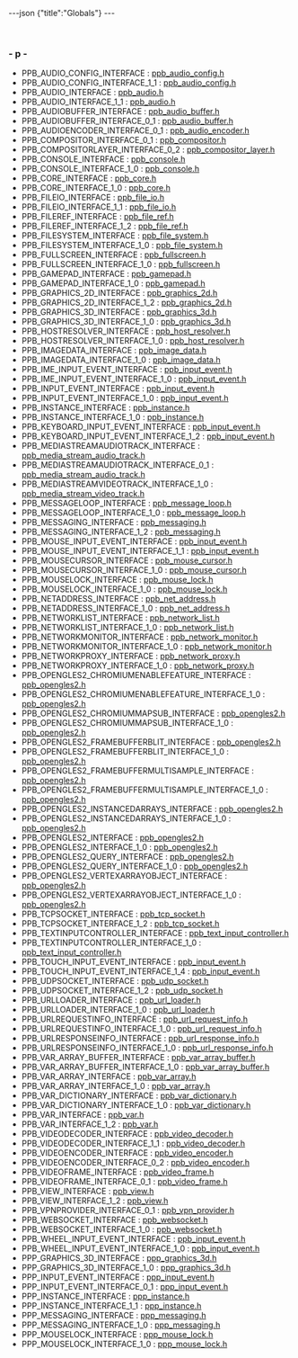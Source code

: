 ---json {"title":"Globals"} ---

 

### <span id="index_p" class="anchor" style="margin: 0;"></span>- p -

-   PPB\_AUDIO\_CONFIG\_INTERFACE : <a href="/docs/native-client/pepper_dev/c/ppb__audio__config_8h#a96fc67cc118c99f3c685f9fcc79d88ac" class="el">ppb_audio_config.h</a>
-   PPB\_AUDIO\_CONFIG\_INTERFACE\_1\_1 : <a href="/docs/native-client/pepper_dev/c/ppb__audio__config_8h#ae25decba5eb6b3f71b9e36bd8dcdcda7" class="el">ppb_audio_config.h</a>
-   PPB\_AUDIO\_INTERFACE : <a href="/docs/native-client/pepper_dev/c/ppb__audio_8h#a7d9614327b9f7d6e145eabd5bf2c4ad1" class="el">ppb_audio.h</a>
-   PPB\_AUDIO\_INTERFACE\_1\_1 : <a href="/docs/native-client/pepper_dev/c/ppb__audio_8h#a05e57cf808f3ccd4467019e20832f28d" class="el">ppb_audio.h</a>
-   PPB\_AUDIOBUFFER\_INTERFACE : <a href="/docs/native-client/pepper_dev/c/ppb__audio__buffer_8h#a97463b49d90a036ddcb00968c33a8dfa" class="el">ppb_audio_buffer.h</a>
-   PPB\_AUDIOBUFFER\_INTERFACE\_0\_1 : <a href="/docs/native-client/pepper_dev/c/ppb__audio__buffer_8h#a4fddf6d285021552ba11f4460ba47445" class="el">ppb_audio_buffer.h</a>
-   PPB\_AUDIOENCODER\_INTERFACE\_0\_1 : <a href="/docs/native-client/pepper_dev/c/ppb__audio__encoder_8h#a4c4871532f8ac42a5a98f9f0aaac27a6" class="el">ppb_audio_encoder.h</a>
-   PPB\_COMPOSITOR\_INTERFACE\_0\_1 : <a href="/docs/native-client/pepper_dev/c/ppb__compositor_8h#ac8b0ddbdff260dd5531525784556c045" class="el">ppb_compositor.h</a>
-   PPB\_COMPOSITORLAYER\_INTERFACE\_0\_2 : <a href="/docs/native-client/pepper_dev/c/ppb__compositor__layer_8h#a54cdf098c20dd2692837caac00698067" class="el">ppb_compositor_layer.h</a>
-   PPB\_CONSOLE\_INTERFACE : <a href="/docs/native-client/pepper_dev/c/ppb__console_8h#aeb04d0356a4ddc1488162c9512d318dd" class="el">ppb_console.h</a>
-   PPB\_CONSOLE\_INTERFACE\_1\_0 : <a href="/docs/native-client/pepper_dev/c/ppb__console_8h#af944896c561ac6200f2170a9060b4d3e" class="el">ppb_console.h</a>
-   PPB\_CORE\_INTERFACE : <a href="/docs/native-client/pepper_dev/c/ppb__core_8h#ab634737b105d529729cc926ee6dee212" class="el">ppb_core.h</a>
-   PPB\_CORE\_INTERFACE\_1\_0 : <a href="/docs/native-client/pepper_dev/c/ppb__core_8h#acdd54c61a74a494eedba88bff5fef3e5" class="el">ppb_core.h</a>
-   PPB\_FILEIO\_INTERFACE : <a href="/docs/native-client/pepper_dev/c/ppb__file__io_8h#af7e4bdd4e8dbe17acf89068130f60660" class="el">ppb_file_io.h</a>
-   PPB\_FILEIO\_INTERFACE\_1\_1 : <a href="/docs/native-client/pepper_dev/c/ppb__file__io_8h#aee417de3562daef62dbf68ddc16a8477" class="el">ppb_file_io.h</a>
-   PPB\_FILEREF\_INTERFACE : <a href="/docs/native-client/pepper_dev/c/ppb__file__ref_8h#a00615ce99f7d6774b0fc5c8f0326f0ba" class="el">ppb_file_ref.h</a>
-   PPB\_FILEREF\_INTERFACE\_1\_2 : <a href="/docs/native-client/pepper_dev/c/ppb__file__ref_8h#a4752245ebf41b0ebee2c50019ec2bbe4" class="el">ppb_file_ref.h</a>
-   PPB\_FILESYSTEM\_INTERFACE : <a href="/docs/native-client/pepper_dev/c/ppb__file__system_8h#a492a8ab8ba84394c44cca88c45852f2c" class="el">ppb_file_system.h</a>
-   PPB\_FILESYSTEM\_INTERFACE\_1\_0 : <a href="/docs/native-client/pepper_dev/c/ppb__file__system_8h#a856262c69fb3460f83a1b1fa3630c7c9" class="el">ppb_file_system.h</a>
-   PPB\_FULLSCREEN\_INTERFACE : <a href="/docs/native-client/pepper_dev/c/ppb__fullscreen_8h#ac9eade8043cf2d61bf195d9fa880fb34" class="el">ppb_fullscreen.h</a>
-   PPB\_FULLSCREEN\_INTERFACE\_1\_0 : <a href="/docs/native-client/pepper_dev/c/ppb__fullscreen_8h#a4c01a722d680c2ddb2acb8eb84567b96" class="el">ppb_fullscreen.h</a>
-   PPB\_GAMEPAD\_INTERFACE : <a href="/docs/native-client/pepper_dev/c/ppb__gamepad_8h#aca090c38021f6dcef779de7a255313f3" class="el">ppb_gamepad.h</a>
-   PPB\_GAMEPAD\_INTERFACE\_1\_0 : <a href="/docs/native-client/pepper_dev/c/ppb__gamepad_8h#ae18db8da1163096b8ea10071317305b2" class="el">ppb_gamepad.h</a>
-   PPB\_GRAPHICS\_2D\_INTERFACE : <a href="/docs/native-client/pepper_dev/c/ppb__graphics__2d_8h#ab4930fe7aea6b403503d5cc748824b0d" class="el">ppb_graphics_2d.h</a>
-   PPB\_GRAPHICS\_2D\_INTERFACE\_1\_2 : <a href="/docs/native-client/pepper_dev/c/ppb__graphics__2d_8h#a8991520a54fc032adae6e8de92d0e0c5" class="el">ppb_graphics_2d.h</a>
-   PPB\_GRAPHICS\_3D\_INTERFACE : <a href="/docs/native-client/pepper_dev/c/ppb__graphics__3d_8h#a3ba3c80f5959aca6bdef2584a2ceb55e" class="el">ppb_graphics_3d.h</a>
-   PPB\_GRAPHICS\_3D\_INTERFACE\_1\_0 : <a href="/docs/native-client/pepper_dev/c/ppb__graphics__3d_8h#a2619e373c7a32f9b0a763330c39ee282" class="el">ppb_graphics_3d.h</a>
-   PPB\_HOSTRESOLVER\_INTERFACE : <a href="/docs/native-client/pepper_dev/c/ppb__host__resolver_8h#a92db0e0376e1dd64b24f1e107b277d71" class="el">ppb_host_resolver.h</a>
-   PPB\_HOSTRESOLVER\_INTERFACE\_1\_0 : <a href="/docs/native-client/pepper_dev/c/ppb__host__resolver_8h#af02d4ce7194c9c440c0bd42e81ab7731" class="el">ppb_host_resolver.h</a>
-   PPB\_IMAGEDATA\_INTERFACE : <a href="/docs/native-client/pepper_dev/c/ppb__image__data_8h#a706a4eb837834aefe135ccbfb3ebe21d" class="el">ppb_image_data.h</a>
-   PPB\_IMAGEDATA\_INTERFACE\_1\_0 : <a href="/docs/native-client/pepper_dev/c/ppb__image__data_8h#ab08ef8c9002eec0102a71d9c766f0893" class="el">ppb_image_data.h</a>
-   PPB\_IME\_INPUT\_EVENT\_INTERFACE : <a href="/docs/native-client/pepper_dev/c/ppb__input__event_8h#ac7e4bf41f38afcb87e0a75c8f27ca33f" class="el">ppb_input_event.h</a>
-   PPB\_IME\_INPUT\_EVENT\_INTERFACE\_1\_0 : <a href="/docs/native-client/pepper_dev/c/ppb__input__event_8h#ad911c1aed763c2f362037995ffca801a" class="el">ppb_input_event.h</a>
-   PPB\_INPUT\_EVENT\_INTERFACE : <a href="/docs/native-client/pepper_dev/c/ppb__input__event_8h#a40fd5bca277483a37c2713b8961b5117" class="el">ppb_input_event.h</a>
-   PPB\_INPUT\_EVENT\_INTERFACE\_1\_0 : <a href="/docs/native-client/pepper_dev/c/ppb__input__event_8h#af4e5b597aea9864e7d9aa81c71e781d2" class="el">ppb_input_event.h</a>
-   PPB\_INSTANCE\_INTERFACE : <a href="/docs/native-client/pepper_dev/c/ppb__instance_8h#ab707353c04e78fe57eba3783692a0eed" class="el">ppb_instance.h</a>
-   PPB\_INSTANCE\_INTERFACE\_1\_0 : <a href="/docs/native-client/pepper_dev/c/ppb__instance_8h#ad3b639018921516cd4d2d3adcffdbc8f" class="el">ppb_instance.h</a>
-   PPB\_KEYBOARD\_INPUT\_EVENT\_INTERFACE : <a href="/docs/native-client/pepper_dev/c/ppb__input__event_8h#a969f9e171a3202249e8dfabaef33c288" class="el">ppb_input_event.h</a>
-   PPB\_KEYBOARD\_INPUT\_EVENT\_INTERFACE\_1\_2 : <a href="/docs/native-client/pepper_dev/c/ppb__input__event_8h#a48b7f516c37c910e75178f1b6bd65f48" class="el">ppb_input_event.h</a>
-   PPB\_MEDIASTREAMAUDIOTRACK\_INTERFACE : <a href="/docs/native-client/pepper_dev/c/ppb__media__stream__audio__track_8h#ac5ee5a08983cb99fffd2565e0f6a44f9" class="el">ppb_media_stream_audio_track.h</a>
-   PPB\_MEDIASTREAMAUDIOTRACK\_INTERFACE\_0\_1 : <a href="/docs/native-client/pepper_dev/c/ppb__media__stream__audio__track_8h#a1f573797be0968778c819a0d800f5293" class="el">ppb_media_stream_audio_track.h</a>
-   PPB\_MEDIASTREAMVIDEOTRACK\_INTERFACE\_1\_0 : <a href="/docs/native-client/pepper_dev/c/ppb__media__stream__video__track_8h#a02d9ef4668c13afd6b26c83736feca64" class="el">ppb_media_stream_video_track.h</a>
-   PPB\_MESSAGELOOP\_INTERFACE : <a href="/docs/native-client/pepper_dev/c/ppb__message__loop_8h#ae810c1f641977db5a6497704d7b0f4b0" class="el">ppb_message_loop.h</a>
-   PPB\_MESSAGELOOP\_INTERFACE\_1\_0 : <a href="/docs/native-client/pepper_dev/c/ppb__message__loop_8h#a9b1fcf10002ff75d323617f920de4468" class="el">ppb_message_loop.h</a>
-   PPB\_MESSAGING\_INTERFACE : <a href="/docs/native-client/pepper_dev/c/ppb__messaging_8h#a558ca32dad39a710cd217aaa09921d92" class="el">ppb_messaging.h</a>
-   PPB\_MESSAGING\_INTERFACE\_1\_2 : <a href="/docs/native-client/pepper_dev/c/ppb__messaging_8h#a233f5c34216429569a62f30b7210e816" class="el">ppb_messaging.h</a>
-   PPB\_MOUSE\_INPUT\_EVENT\_INTERFACE : <a href="/docs/native-client/pepper_dev/c/ppb__input__event_8h#a761fcf6df555946b6c2e1a0b6cd01c5e" class="el">ppb_input_event.h</a>
-   PPB\_MOUSE\_INPUT\_EVENT\_INTERFACE\_1\_1 : <a href="/docs/native-client/pepper_dev/c/ppb__input__event_8h#a9887382b4700999b639a2f2de497e104" class="el">ppb_input_event.h</a>
-   PPB\_MOUSECURSOR\_INTERFACE : <a href="/docs/native-client/pepper_dev/c/ppb__mouse__cursor_8h#a9f058eab16725eb940b802f90acb11a9" class="el">ppb_mouse_cursor.h</a>
-   PPB\_MOUSECURSOR\_INTERFACE\_1\_0 : <a href="/docs/native-client/pepper_dev/c/ppb__mouse__cursor_8h#a5108cd274942fbb6aa1726d32b7b82eb" class="el">ppb_mouse_cursor.h</a>
-   PPB\_MOUSELOCK\_INTERFACE : <a href="/docs/native-client/pepper_dev/c/ppb__mouse__lock_8h#a61bbe5bd4a3ec739ecd5daf65192db7d" class="el">ppb_mouse_lock.h</a>
-   PPB\_MOUSELOCK\_INTERFACE\_1\_0 : <a href="/docs/native-client/pepper_dev/c/ppb__mouse__lock_8h#a87c8b1ae0950bb6de205bbec68545edd" class="el">ppb_mouse_lock.h</a>
-   PPB\_NETADDRESS\_INTERFACE : <a href="/docs/native-client/pepper_dev/c/ppb__net__address_8h#a4797048cd8b1d0ab96d600d0f2003f88" class="el">ppb_net_address.h</a>
-   PPB\_NETADDRESS\_INTERFACE\_1\_0 : <a href="/docs/native-client/pepper_dev/c/ppb__net__address_8h#aa487d14ecdf0f4ce95f95f429599b940" class="el">ppb_net_address.h</a>
-   PPB\_NETWORKLIST\_INTERFACE : <a href="/docs/native-client/pepper_dev/c/ppb__network__list_8h#a9d022e173e890387820ddb636a8eedfe" class="el">ppb_network_list.h</a>
-   PPB\_NETWORKLIST\_INTERFACE\_1\_0 : <a href="/docs/native-client/pepper_dev/c/ppb__network__list_8h#ac0b7e69aedfaf3e0dd033d17634b0747" class="el">ppb_network_list.h</a>
-   PPB\_NETWORKMONITOR\_INTERFACE : <a href="/docs/native-client/pepper_dev/c/ppb__network__monitor_8h#a1a8be64663de54d6d189673531f93008" class="el">ppb_network_monitor.h</a>
-   PPB\_NETWORKMONITOR\_INTERFACE\_1\_0 : <a href="/docs/native-client/pepper_dev/c/ppb__network__monitor_8h#aa1c835159cc390a53f853281e62a969f" class="el">ppb_network_monitor.h</a>
-   PPB\_NETWORKPROXY\_INTERFACE : <a href="/docs/native-client/pepper_dev/c/ppb__network__proxy_8h#aa951f1e83ded5d77558f770127d5765b" class="el">ppb_network_proxy.h</a>
-   PPB\_NETWORKPROXY\_INTERFACE\_1\_0 : <a href="/docs/native-client/pepper_dev/c/ppb__network__proxy_8h#a51bdbe7e4706cc8c5e455ceb47a34472" class="el">ppb_network_proxy.h</a>
-   PPB\_OPENGLES2\_CHROMIUMENABLEFEATURE\_INTERFACE : <a href="/docs/native-client/pepper_dev/c/ppb__opengles2_8h#af73caac234005d5680c4212ee0414acf" class="el">ppb_opengles2.h</a>
-   PPB\_OPENGLES2\_CHROMIUMENABLEFEATURE\_INTERFACE\_1\_0 : <a href="/docs/native-client/pepper_dev/c/ppb__opengles2_8h#ad776fe5d283c4097adc3054cf950f294" class="el">ppb_opengles2.h</a>
-   PPB\_OPENGLES2\_CHROMIUMMAPSUB\_INTERFACE : <a href="/docs/native-client/pepper_dev/c/ppb__opengles2_8h#a0d5f52bc61032e26152508badb6293c6" class="el">ppb_opengles2.h</a>
-   PPB\_OPENGLES2\_CHROMIUMMAPSUB\_INTERFACE\_1\_0 : <a href="/docs/native-client/pepper_dev/c/ppb__opengles2_8h#a76831e822b9bd007659a516630b1b81b" class="el">ppb_opengles2.h</a>
-   PPB\_OPENGLES2\_FRAMEBUFFERBLIT\_INTERFACE : <a href="/docs/native-client/pepper_dev/c/ppb__opengles2_8h#a2f416acbeae9d68c9c2207683b556da1" class="el">ppb_opengles2.h</a>
-   PPB\_OPENGLES2\_FRAMEBUFFERBLIT\_INTERFACE\_1\_0 : <a href="/docs/native-client/pepper_dev/c/ppb__opengles2_8h#ad035ea2ecebeb7dcdb46e69404149b0a" class="el">ppb_opengles2.h</a>
-   PPB\_OPENGLES2\_FRAMEBUFFERMULTISAMPLE\_INTERFACE : <a href="/docs/native-client/pepper_dev/c/ppb__opengles2_8h#a8842ed3cc24ad8e5c3e1c63a30479e81" class="el">ppb_opengles2.h</a>
-   PPB\_OPENGLES2\_FRAMEBUFFERMULTISAMPLE\_INTERFACE\_1\_0 : <a href="/docs/native-client/pepper_dev/c/ppb__opengles2_8h#a7eaf092d0b7bf7f3da2b3b5bbb44175c" class="el">ppb_opengles2.h</a>
-   PPB\_OPENGLES2\_INSTANCEDARRAYS\_INTERFACE : <a href="/docs/native-client/pepper_dev/c/ppb__opengles2_8h#ade96920455b0451b4a84dedde8706f0c" class="el">ppb_opengles2.h</a>
-   PPB\_OPENGLES2\_INSTANCEDARRAYS\_INTERFACE\_1\_0 : <a href="/docs/native-client/pepper_dev/c/ppb__opengles2_8h#a63baff589b60f79fac2b62ffe476fe52" class="el">ppb_opengles2.h</a>
-   PPB\_OPENGLES2\_INTERFACE : <a href="/docs/native-client/pepper_dev/c/ppb__opengles2_8h#ab9f1a398bb5caf6e6ac2044c181e4cb4" class="el">ppb_opengles2.h</a>
-   PPB\_OPENGLES2\_INTERFACE\_1\_0 : <a href="/docs/native-client/pepper_dev/c/ppb__opengles2_8h#ad557f98c8d78c0704377488bb9878b6a" class="el">ppb_opengles2.h</a>
-   PPB\_OPENGLES2\_QUERY\_INTERFACE : <a href="/docs/native-client/pepper_dev/c/ppb__opengles2_8h#a5966bff19c1b85d79bfaa773ff919798" class="el">ppb_opengles2.h</a>
-   PPB\_OPENGLES2\_QUERY\_INTERFACE\_1\_0 : <a href="/docs/native-client/pepper_dev/c/ppb__opengles2_8h#af9179ad2e31022ca51f19b7f3fd17f39" class="el">ppb_opengles2.h</a>
-   PPB\_OPENGLES2\_VERTEXARRAYOBJECT\_INTERFACE : <a href="/docs/native-client/pepper_dev/c/ppb__opengles2_8h#a2df0836cfb081e5cca1b639f7983b9a6" class="el">ppb_opengles2.h</a>
-   PPB\_OPENGLES2\_VERTEXARRAYOBJECT\_INTERFACE\_1\_0 : <a href="/docs/native-client/pepper_dev/c/ppb__opengles2_8h#abbc21d78bab2083560b49175e50394de" class="el">ppb_opengles2.h</a>
-   PPB\_TCPSOCKET\_INTERFACE : <a href="/docs/native-client/pepper_dev/c/ppb__tcp__socket_8h#a29ecaef1552f19b223e6c93475d8788c" class="el">ppb_tcp_socket.h</a>
-   PPB\_TCPSOCKET\_INTERFACE\_1\_2 : <a href="/docs/native-client/pepper_dev/c/ppb__tcp__socket_8h#a2f1cedfee70f4bfe4c35849be53fd73f" class="el">ppb_tcp_socket.h</a>
-   PPB\_TEXTINPUTCONTROLLER\_INTERFACE : <a href="/docs/native-client/pepper_dev/c/ppb__text__input__controller_8h#a9a28f7fd2db84c2cd550ed272070c0ee" class="el">ppb_text_input_controller.h</a>
-   PPB\_TEXTINPUTCONTROLLER\_INTERFACE\_1\_0 : <a href="/docs/native-client/pepper_dev/c/ppb__text__input__controller_8h#a6ca7f2ae09c011c13d12c79ba155e12a" class="el">ppb_text_input_controller.h</a>
-   PPB\_TOUCH\_INPUT\_EVENT\_INTERFACE : <a href="/docs/native-client/pepper_dev/c/ppb__input__event_8h#a9ef6ad6634a1d1912b83006862a0e57b" class="el">ppb_input_event.h</a>
-   PPB\_TOUCH\_INPUT\_EVENT\_INTERFACE\_1\_4 : <a href="/docs/native-client/pepper_dev/c/ppb__input__event_8h#a043a87eec5a79830755697fb34f035df" class="el">ppb_input_event.h</a>
-   PPB\_UDPSOCKET\_INTERFACE : <a href="/docs/native-client/pepper_dev/c/ppb__udp__socket_8h#a673aeb3fceb5ed977b7b8683f674cbfd" class="el">ppb_udp_socket.h</a>
-   PPB\_UDPSOCKET\_INTERFACE\_1\_2 : <a href="/docs/native-client/pepper_dev/c/ppb__udp__socket_8h#ad6bc6ae5b1d72251b6b81fdd7d8009f7" class="el">ppb_udp_socket.h</a>
-   PPB\_URLLOADER\_INTERFACE : <a href="/docs/native-client/pepper_dev/c/ppb__url__loader_8h#ae1fa8c5cdfccb7ea67e184b1e5e1009e" class="el">ppb_url_loader.h</a>
-   PPB\_URLLOADER\_INTERFACE\_1\_0 : <a href="/docs/native-client/pepper_dev/c/ppb__url__loader_8h#adebf43440c53ea088f68ae376a7c7bbb" class="el">ppb_url_loader.h</a>
-   PPB\_URLREQUESTINFO\_INTERFACE : <a href="/docs/native-client/pepper_dev/c/ppb__url__request__info_8h#a61dc8b05683833153b9368eabebc5441" class="el">ppb_url_request_info.h</a>
-   PPB\_URLREQUESTINFO\_INTERFACE\_1\_0 : <a href="/docs/native-client/pepper_dev/c/ppb__url__request__info_8h#a1624264dba578e2c15b257f7680a43de" class="el">ppb_url_request_info.h</a>
-   PPB\_URLRESPONSEINFO\_INTERFACE : <a href="/docs/native-client/pepper_dev/c/ppb__url__response__info_8h#a788cf0f4f93d8cbfbc834b5921188f35" class="el">ppb_url_response_info.h</a>
-   PPB\_URLRESPONSEINFO\_INTERFACE\_1\_0 : <a href="/docs/native-client/pepper_dev/c/ppb__url__response__info_8h#a3703eb2a16b1386517bcd3d7074e94ff" class="el">ppb_url_response_info.h</a>
-   PPB\_VAR\_ARRAY\_BUFFER\_INTERFACE : <a href="/docs/native-client/pepper_dev/c/ppb__var__array__buffer_8h#a2b7e1cca43218ed9eb3c92b24089ecac" class="el">ppb_var_array_buffer.h</a>
-   PPB\_VAR\_ARRAY\_BUFFER\_INTERFACE\_1\_0 : <a href="/docs/native-client/pepper_dev/c/ppb__var__array__buffer_8h#aacd03d05467e3a617c0a1c068fa422c7" class="el">ppb_var_array_buffer.h</a>
-   PPB\_VAR\_ARRAY\_INTERFACE : <a href="/docs/native-client/pepper_dev/c/ppb__var__array_8h#a45d67f25be216695420b237b1deeca3f" class="el">ppb_var_array.h</a>
-   PPB\_VAR\_ARRAY\_INTERFACE\_1\_0 : <a href="/docs/native-client/pepper_dev/c/ppb__var__array_8h#a244ad07738d77a4d11d8009a7d69a5aa" class="el">ppb_var_array.h</a>
-   PPB\_VAR\_DICTIONARY\_INTERFACE : <a href="/docs/native-client/pepper_dev/c/ppb__var__dictionary_8h#ac9d41ef2449d860ee3b429c148bd6be9" class="el">ppb_var_dictionary.h</a>
-   PPB\_VAR\_DICTIONARY\_INTERFACE\_1\_0 : <a href="/docs/native-client/pepper_dev/c/ppb__var__dictionary_8h#a33d58f4be531cacb629c9eb33ab8cdc2" class="el">ppb_var_dictionary.h</a>
-   PPB\_VAR\_INTERFACE : <a href="/docs/native-client/pepper_dev/c/ppb__var_8h#a0d345a2704bcdbc588c4227b46747041" class="el">ppb_var.h</a>
-   PPB\_VAR\_INTERFACE\_1\_2 : <a href="/docs/native-client/pepper_dev/c/ppb__var_8h#aa29bf4400324815450e366663ea1c3a0" class="el">ppb_var.h</a>
-   PPB\_VIDEODECODER\_INTERFACE : <a href="/docs/native-client/pepper_dev/c/ppb__video__decoder_8h#ae369609aebfa745c1836ef92e9b76aa2" class="el">ppb_video_decoder.h</a>
-   PPB\_VIDEODECODER\_INTERFACE\_1\_1 : <a href="/docs/native-client/pepper_dev/c/ppb__video__decoder_8h#ac9994bddaa7ccc8f52799a00031d5441" class="el">ppb_video_decoder.h</a>
-   PPB\_VIDEOENCODER\_INTERFACE : <a href="/docs/native-client/pepper_dev/c/ppb__video__encoder_8h#abdb2ab6ab0553f6b0086aee71996ea3d" class="el">ppb_video_encoder.h</a>
-   PPB\_VIDEOENCODER\_INTERFACE\_0\_2 : <a href="/docs/native-client/pepper_dev/c/ppb__video__encoder_8h#af8c3e2794a4f7f9cbd6c253cbacfe177" class="el">ppb_video_encoder.h</a>
-   PPB\_VIDEOFRAME\_INTERFACE : <a href="/docs/native-client/pepper_dev/c/ppb__video__frame_8h#ac161d8c49f583eda31622d9fc010cd0d" class="el">ppb_video_frame.h</a>
-   PPB\_VIDEOFRAME\_INTERFACE\_0\_1 : <a href="/docs/native-client/pepper_dev/c/ppb__video__frame_8h#a4176d3adc972a5e92e02b9fb85dc78fd" class="el">ppb_video_frame.h</a>
-   PPB\_VIEW\_INTERFACE : <a href="/docs/native-client/pepper_dev/c/ppb__view_8h#a3597f47b815dffc7e9cf250a107e7d3e" class="el">ppb_view.h</a>
-   PPB\_VIEW\_INTERFACE\_1\_2 : <a href="/docs/native-client/pepper_dev/c/ppb__view_8h#a5cdcf0cc190c3ad8c47904939c519a85" class="el">ppb_view.h</a>
-   PPB\_VPNPROVIDER\_INTERFACE\_0\_1 : <a href="/docs/native-client/pepper_dev/c/ppb__vpn__provider_8h#adc236058517f438cdd43d61c8948de69" class="el">ppb_vpn_provider.h</a>
-   PPB\_WEBSOCKET\_INTERFACE : <a href="/docs/native-client/pepper_dev/c/ppb__websocket_8h#a6d56a012c9350b4cc4e55b668d3fbe75" class="el">ppb_websocket.h</a>
-   PPB\_WEBSOCKET\_INTERFACE\_1\_0 : <a href="/docs/native-client/pepper_dev/c/ppb__websocket_8h#ad613dc4aff545f9e9885c415f1673107" class="el">ppb_websocket.h</a>
-   PPB\_WHEEL\_INPUT\_EVENT\_INTERFACE : <a href="/docs/native-client/pepper_dev/c/ppb__input__event_8h#a2e592782e919e590dd393d421af8850f" class="el">ppb_input_event.h</a>
-   PPB\_WHEEL\_INPUT\_EVENT\_INTERFACE\_1\_0 : <a href="/docs/native-client/pepper_dev/c/ppb__input__event_8h#a0a7bcd124b8e7677b629b236eabfb563" class="el">ppb_input_event.h</a>
-   PPP\_GRAPHICS\_3D\_INTERFACE : <a href="/docs/native-client/pepper_dev/c/ppp__graphics__3d_8h#a127a18c58f8a81afc706963ce70ba1a0" class="el">ppp_graphics_3d.h</a>
-   PPP\_GRAPHICS\_3D\_INTERFACE\_1\_0 : <a href="/docs/native-client/pepper_dev/c/ppp__graphics__3d_8h#a24bc6750e56195c99461408d10a3e184" class="el">ppp_graphics_3d.h</a>
-   PPP\_INPUT\_EVENT\_INTERFACE : <a href="/docs/native-client/pepper_dev/c/ppp__input__event_8h#a6e94d8b829723cdeff16b7433c87bbea" class="el">ppp_input_event.h</a>
-   PPP\_INPUT\_EVENT\_INTERFACE\_0\_1 : <a href="/docs/native-client/pepper_dev/c/ppp__input__event_8h#afcc2e3ed6316bc950b7668d24f1c0476" class="el">ppp_input_event.h</a>
-   PPP\_INSTANCE\_INTERFACE : <a href="/docs/native-client/pepper_dev/c/ppp__instance_8h#ae1a0f9616b76b6b42649565ed1081fc1" class="el">ppp_instance.h</a>
-   PPP\_INSTANCE\_INTERFACE\_1\_1 : <a href="/docs/native-client/pepper_dev/c/ppp__instance_8h#a0e284783d75d3b9a3c84a0feb39d7024" class="el">ppp_instance.h</a>
-   PPP\_MESSAGING\_INTERFACE : <a href="/docs/native-client/pepper_dev/c/ppp__messaging_8h#a7ea9cbd07fe30bc0d6e3a71a02d7adbb" class="el">ppp_messaging.h</a>
-   PPP\_MESSAGING\_INTERFACE\_1\_0 : <a href="/docs/native-client/pepper_dev/c/ppp__messaging_8h#a2b15920cef3b0b108e4e08ae39ba0b2b" class="el">ppp_messaging.h</a>
-   PPP\_MOUSELOCK\_INTERFACE : <a href="/docs/native-client/pepper_dev/c/ppp__mouse__lock_8h#a2ce52a0566f0ee91721052673ca521ec" class="el">ppp_mouse_lock.h</a>
-   PPP\_MOUSELOCK\_INTERFACE\_1\_0 : <a href="/docs/native-client/pepper_dev/c/ppp__mouse__lock_8h#a71f74bf4d04a8ac6901b473452f4d7e6" class="el">ppp_mouse_lock.h</a>
